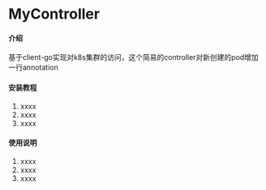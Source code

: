 # MyController

#### 介绍
基于client-go实现对k8s集群的访问，这个简易的controller对新创建的pod增加一行annotation


#### 安装教程

1.  xxxx
2.  xxxx
3.  xxxx

#### 使用说明

1.  xxxx
2.  xxxx
3.  xxxx